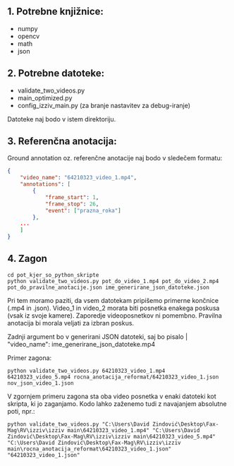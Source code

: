 ## 1. Potrebne knjižnice:
* numpy
* opencv
* math
* json

## 2. Potrebne datoteke:
* validate_two_videos.py
* main_optimized.py
* config_izziv_main.py (za branje nastavitev za debug-iranje)

Datoteke naj bodo v istem direktoriju.

## 3. Referenčna anotacija:
Ground annotation oz. referenčne anotacije naj bodo v sledečem formatu:
```json
{
    "video_name": "64210323_video_1.mp4",
    "annotations": [
		{
            "frame_start": 1,
            "frame_stop": 26,
            "event": ["prazna_roka"]
        },
    ...
    ]
}
```

## 4. Zagon
```
cd pot_kjer_so_python_skripte
python validate_two_videos.py pot_do_video_1.mp4 pot_do_video_2.mp4 pot_do_pravilne_anotacije.json ime_generirane_json_datoteke.json
```
Pri tem moramo paziti, da vsem datotekam pripišemo primerne končnice (.mp4 in .json). Video_1 in video_2 morata biti posnetka enakega poskusa (vsak iz svoje kamere). Zaporedje videoposnetkov ni pomembno. Pravilna anotacija bi morala veljati za izbran poskus.

Zadnji argument bo v generirani JSON datoteki, saj bo pisalo
| "video_name": ime_generirane_json_datoteke.mp4

Primer zagona:
```
python validate_two_videos.py 64210323_video_1.mp4 64210323_video_5.mp4 rocna_anotacija_reformat/64210323_video_1.json nov_json_video_1.json
```

V zgornjem primeru zagona sta oba video posnetka v enaki datoteki kot skripta, ki jo zaganjamo.
Kodo lahko zaženemo tudi z navajanjem absolutne poti, npr.:
```
python validate_two_videos.py "C:\Users\David Zindović\Desktop\Fax-Mag\RV\izziv\izziv main\64210323_video_1.mp4" "C:\Users\David Zindović\Desktop\Fax-Mag\RV\izziv\izziv main\64210323_video_5.mp4" "C:\Users\David Zindović\Desktop\Fax-Mag\RV\izziv\izziv main\rocna_anotacija_reformat\64210323_video_1.json" "64210323_video_1.json"
```
